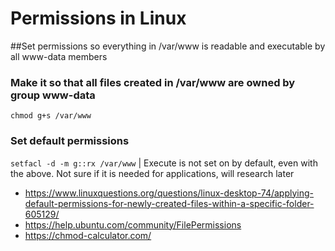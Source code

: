 # Permissions in Linux

##Set permissions so everything in /var/www is readable and executable by all www-data members
### Make it so that all files created in /var/www are owned by group www-data
`chmod g+s /var/www`

### Set default permissions
`setfacl -d -m g::rx /var/www`
| Execute is not set on by default, even with the above. Not sure if it is needed for applications, will research later

  * https://www.linuxquestions.org/questions/linux-desktop-74/applying-default-permissions-for-newly-created-files-within-a-specific-folder-605129/
  * https://help.ubuntu.com/community/FilePermissions
  * https://chmod-calculator.com/
